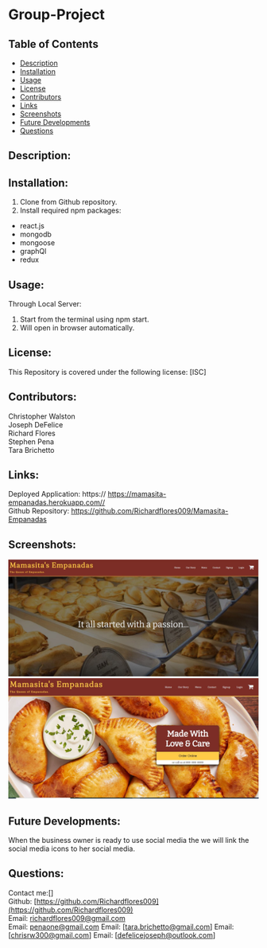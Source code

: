# Group-Project

## Table of Contents
* [Description](#description)
* [Installation](#installation)
* [Usage](#usage)
* [License](#license)
* [Contributors](#contributors)
* [Links](#links)
* [Screenshots](#screenshots)
* [Future Developments](#futuredevelopments)
* [Questions](#questions)

## Description:


## Installation:
1. Clone from Github repository. <br>
3. Install required npm packages: <br>
* react.js <br>
* mongodb <br>
* mongoose <br>
* graphQl <br>
* redux <br>



## Usage:
Through Local Server:<br>
1. Start from the terminal using npm start. <br>
2. Will open in browser automatically.

## License:
This Repository is covered under the following license: [ISC]

## Contributors:
Christopher Walston <br>
Joseph DeFelice <br>
Richard Flores <br>
Stephen Pena <br>
Tara Brichetto <br>

## Links:
Deployed Application:  https:// https://mamasita-empanadas.herokuapp.com//<br>
Github Repository: https://github.com/Richardflores009/Mamasita-Empanadas <br>

## Screenshots:
![Alt text](/client/public/screenshot.JPG?raw=true "Mamasitas-Empanadas")
![Alt text](/client/public/screenshot2.JPG?raw=true "Mamasitas-Empanadas")

## Future Developments:
When the business owner is ready to use social media the we will link the social media icons to her social media.

## Questions:
Contact me:[]<br>
Github: [https://github.com/Richardflores009](https://github.com/Richardflores009)<br>
Email: [richardflores009@gmail.com](richardflores009@gmail.com)<br>
Email: [penaone@gmail.com](penaone@gmail.com)
Email: [tara.brichetto@gmail.com]
Email: [chrisrw300@gmail.com]
Email: [defelicejoseph@outlook.com]


